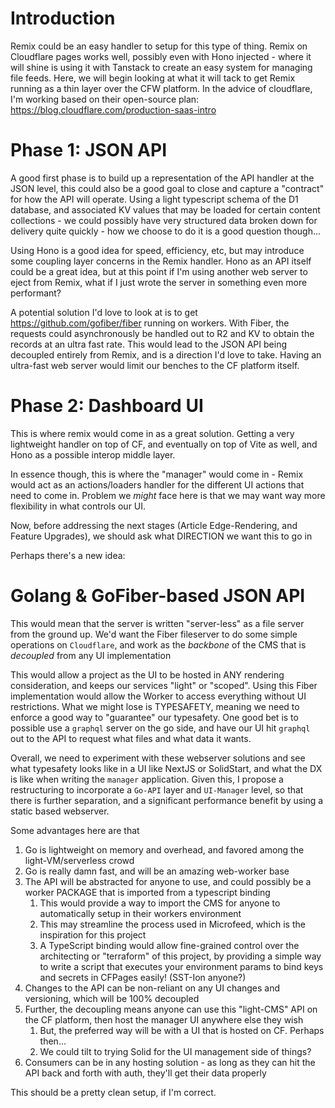 # Introduction 

Remix could be an easy handler to setup for this type of thing. Remix on Cloudflare pages works well, possibly even with Hono injected - where it will shine is using it with Tanstack to create an easy system for managing file feeds. Here, we will begin looking at what it will tack to get Remix running as a thin layer over the CFW platform. In the advice of cloudflare, I'm working based on their open-source plan: https://blog.cloudflare.com/production-saas-intro


# Phase 1: JSON API

A good first phase is to build up a representation of the API handler at the JSON level, this could also be a good goal to close and capture a "contract" for how the API will operate. Using a light typescript schema of the D1 database, and associated KV values that may be loaded for certain content collections - we could possibly have very structured data broken down for delivery quite quickly - how we choose to do it is a good question though...

Using Hono is a good idea for speed, efficiency, etc, but may introduce some coupling layer concerns in the Remix handler. Hono as an API itself could be a great idea, but at this point if I'm using another web server to eject from Remix, what if I just wrote the server in something even more performant?

A potential solution I'd love to look at is to get https://github.com/gofiber/fiber running on workers. With Fiber, the requests could asynchronously be handled out to R2 and KV to obtain the records at an ultra fast rate.  This would lead to the JSON API being decoupled entirely from Remix, and is a direction I'd love to take. Having an ultra-fast web server would limit our benches to the CF platform itself.

# Phase 2: Dashboard UI

This is where remix would come in as a great solution. Getting a very lightweight handler on top of CF, and eventually on top of Vite as well, and Hono as a possible interop middle layer.

In essence though, this is where the  "manager" would come in - Remix would act as an actions/loaders handler for the different UI actions that need to come in. Problem we *might* face here is that we may want way more flexibility in what controls our UI. 

Now, before addressing the next stages (Article Edge-Rendering, and Feature Upgrades), we should ask what DIRECTION we want this to go in

Perhaps there's a new idea:

# **Golang & GoFiber-based JSON API**

This would mean that the server is written "server-less" as a file server from the ground up. We'd want the Fiber fileserver to do some simple operations on `Cloudflare`, and work as the *backbone* of the CMS that is *decoupled* from any UI implementation

This would allow a project as the UI to be hosted in ANY rendering consideration, and keeps our services "light" or "scoped". Using this Fiber implementation would allow the Worker to access everything without UI restrictions. What we might lose is TYPESAFETY, meaning we need to enforce a good way to "guarantee" our typesafety. One good bet is to possible use a `graphql` server on the go side, and have our UI hit `graphql` out to the API to request what files and what data it wants.

Overall, we need to experiment with these webserver solutions and see what typesafety looks like in a UI like NextJS or SolidStart, and what the DX is like when writing the `manager` application. Given this, I propose a restructuring to incorporate a `Go-API` layer and `UI-Manager` level, so that there is further separation, and a significant performance benefit by using a static based webserver.

Some advantages here are that 
1. Go is lightweight on memory and overhead, and favored among the light-VM/serverless crowd
2. Go is really damn fast, and will be an amazing web-worker base
3. The API will be abstracted for anyone to use, and could possibly be a worker PACKAGE that is imported from a typescript binding
   1. This would provide a way to import the CMS for anyone to automatically setup in their workers environment
   2. This may streamline the process used in Microfeed, which is the inspiration for this project
   3. A TypeScript binding would allow fine-grained control over the architecting or "terraform" of this project, by providing a simple way to write a script that executes your environment params to bind keys and secrets in CFPages easily! (SST-Ion anyone?)
4. Changes to the API can be non-reliant on any UI changes and versioning, which will be 100% decoupled
5. Further, the decoupling means anyone can use this "light-CMS" API on the CF platform, then host the manager UI anywhere else they wish
   1. But, the preferred way will be with a UI that is hosted on CF. Perhaps then...
   2. We could tilt to trying Solid for the UI management side of things?
6. Consumers can be in any hosting solution - as long as they can hit the API back and forth with auth, they'll get their data properly

This should be a pretty clean setup, if I'm correct.
